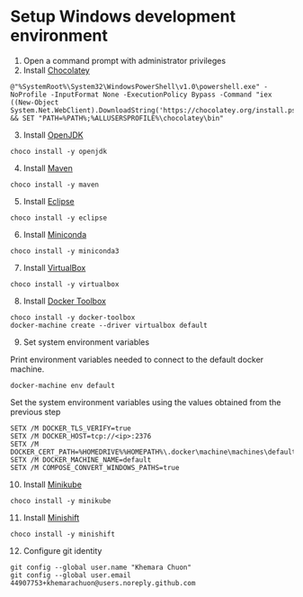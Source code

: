 # Setup Windows development environment
1. Open a command prompt with administrator privileges
2. Install [Chocolatey](https://chocolatey.org/docs/installation)

```
@"%SystemRoot%\System32\WindowsPowerShell\v1.0\powershell.exe" -NoProfile -InputFormat None -ExecutionPolicy Bypass -Command "iex ((New-Object System.Net.WebClient).DownloadString('https://chocolatey.org/install.ps1'))" && SET "PATH=%PATH%;%ALLUSERSPROFILE%\chocolatey\bin"
```
3. Install [OpenJDK](https://chocolatey.org/packages/openjdk)

```
choco install -y openjdk
```
4. Install [Maven](https://chocolatey.org/packages/maven)

```
choco install -y maven
```
5. Install [Eclipse](https://chocolatey.org/packages/eclipse)

```
choco install -y eclipse
```
6. Install [Miniconda](https://chocolatey.org/packages/miniconda3)

```
choco install -y miniconda3
```
7. Install [VirtualBox](https://chocolatey.org/packages/virtualbox)

```
choco install -y virtualbox
```
8. Install [Docker Toolbox](https://chocolatey.org/packages/docker-toolbox)

```
choco install -y docker-toolbox
docker-machine create --driver virtualbox default
```
9. Set system environment variables

  Print environment variables needed to connect to the default docker machine.
```
docker-machine env default
```
  Set the system environment variables using the values obtained from the previous step
```
SETX /M DOCKER_TLS_VERIFY=true
SETX /M DOCKER_HOST=tcp://<ip>:2376
SETX /M DOCKER_CERT_PATH=%HOMEDRIVE%%HOMEPATH%\.docker\machine\machines\default
SETX /M DOCKER_MACHINE_NAME=default
SETX /M COMPOSE_CONVERT_WINDOWS_PATHS=true
```
10. Install [Minikube](https://chocolatey.org/packages/Minikube)

```
choco install -y minikube
```
11. Install [Minishift](https://chocolatey.org/packages/minishift)

```
choco install -y minishift
```
12. Configure git identity

```
git config --global user.name "Khemara Chuon"
git config --global user.email 44907753+khemarachuon@users.noreply.github.com
```
